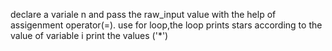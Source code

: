 declare a variale n and pass the raw_input value with the help of assigenment operator(=).
use for loop,the loop prints stars according to the value of variable i
print the values ('*')


